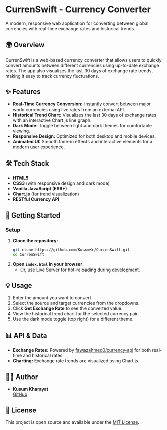 # CurrenSwift - Currency Converter

A modern, responsive web application for converting between global currencies with real-time exchange rates and historical trends.

## 🌍 Overview
CurrenSwift is a web-based currency converter that allows users to quickly convert amounts between different currencies using up-to-date exchange rates. The app also visualizes the last 30 days of exchange rate trends, making it easy to track currency fluctuations.

## ✨ Features
- **Real-Time Currency Conversion:** Instantly convert between major world currencies using live rates from an external API.
- **Historical Trend Chart:** Visualizes the last 30 days of exchange rates with an interactive Chart.js line graph.
- **Dark Mode:** Toggle between light and dark themes for comfortable viewing.
- **Responsive Design:** Optimized for both desktop and mobile devices.
- **Animated UI:** Smooth fade-in effects and interactive elements for a modern user experience.

## 🛠️ Tech Stack
- **HTML5**
- **CSS3** (with responsive design and dark mode)
- **Vanilla JavaScript (ES6+)**
- **Chart.js** (for trend visualization)
- **RESTful Currency API** 

## 🚀 Getting Started

### Setup
1. **Clone the repository:**
   ```bash
   git clone https://github.com/KusumKr/CurrenSwift.git
   cd CurrenSwift
   ```
2. **Open `index.html` in your browser**
   - Or, use Live Server for hot-reloading during development.

## 💡 Usage
1. Enter the amount you want to convert.
2. Select the source and target currencies from the dropdowns.
3. Click **Get Exchange Rate** to see the converted value.
4. View the historical trend chart for the selected currency pair.
5. Use the dark mode toggle (top right) for a different theme.

## 📊 API & Data
- **Exchange Rates:** Powered by [fawazahmed0/currency-api](https://github.com/fawazahmed0/currency-api) for both real-time and historical rates.
- **Charting:** Exchange rate trends are visualized using Chart.js.

## 👩‍💻 Author
- **Kusum Kharayat**  
  [GitHub](https://github.com/KusumKr)

## 📄 License
This project is open source and available under the [MIT License](LICENSE).












